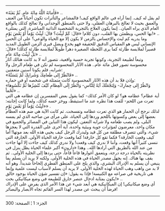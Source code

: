 ------------------------------------------------------------------------

«فَأَماتَهُ اللَّهُ مِائَةَ عامٍ. ثُمَّ بَعَثَهُ» ..  
لم يقل له كيف. إنما أراه في عالم الواقع كيف! فالمشاعر والتأثرات تكون
أحياناً من العنف والعمق بحيث لا تعالج بالبرهان العقلي، ولا حتى بالمنطق
الوجداني ولا تعالج كذلك بالواقع العام الذي يراه العيان.. إنما يكون
العلاج بالتجربة الشخصية الذاتية المباشرة، التي يمتلىء بها الحس، ويطمئن
بها القلب، دون كلام! «قالَ: كَمْ لَبِثْتَ؟ قالَ: لَبِثْتُ يَوْماً أَوْ بَعْضَ يَوْمٍ!» ..  
وما يدريه كم لبث والإحساس بالزمن لا يكون إلا مع الحياة والوعي؟ على أن
الحس الإنساني ليس هو المقياس الدقيق للحقيقة فهو يخدع ويضل فيرى الزمن
الطويل المديد قصيراً لملابسة طارئة كما يرى اللحظة الصغيرة دهراً طويلاً
لملابسة طارئة كذلك! «قالَ: بَلْ لَبِثْتَ مِائَةَ عامٍ» ..  
وتبعاً لطبيعة التجربة، وكونها تجربة حسية واقعية، نتصور أنه لا بد كانت
هنالك آثار محسوسة تصور فعل مائة عام.. هذه الآثار المحسوسة لم تكن في طعام
الرجل ولا شرابه، فلم يكونا آسنين متعفنين:  
«فَانْظُرْ إِلى طَعامِكَ وَشَرابِكَ لَمْ يَتَسَنَّهْ» ..  
وإذن فلا بد أن هذه الآثار المحسوسة كانت متمثلة في شخصه أو في حماره:  
«وَانْظُرْ إِلى حِمارِكَ- وَلِنَجْعَلَكَ آيَةً لِلنَّاسِ- وَانْظُرْ إِلَى الْعِظامِ كَيْفَ نُنْشِزُها ثُمَّ
نَكْسُوها لَحْماً» ..  
أية عظام؟ عظامه هو؟ لو كان الأمر كذلك- كما يقول بعض المفسرين إن عظامه هي
التي تعرت من اللحم- للفت هذا نظره عند ما استيقظ، ووخز حسه كذلك، ولما
كانت إجابته: «لَبِثْتُ يَوْماً أَوْ بَعْضَ يَوْمٍ» .  
لذلك نرجح أن الحمار هو الذي تعرت عظامه وتفسخت. ثم كانت الآية هي ضم هذه
العظام بعضها إلى بعض وكسوتها باللحم وردها إلى الحياة، على مرأى من صاحبه
الذي لم يمسه البلى، ولم يصب طعامه ولا شرابه التعفن. ليكون هذا التباين في
المصائر والجميع في مكان واحد، معرضون لمؤثرات جوية وبيئية واحدة، آية أخرى
على القدرة التي لا يعجزها شيء، والتي تتصرف مطلقة من كل قيد وليدرك الرجل
كيف يحيي هذه الله بعد موتها! أما كيف وقعت الخارقة؟ فكما تقع كل خارقة!
كما وقعت خارقة الحياة الأولى. الخارقة التي ننسى كثيراً أنها وقعت، وأننا
لا ندري كيف وقعت! ولا ندري كذلك كيف جاءت إلا أنها جاءت من عند الله
بالطريق التي أرادها الله.. وهذا «دارون» أكبر علماء الحياة يظل ينزل في
نظريته بالحياة درجة درجة، ويتعمق أغوارها قاعاً قاعاً، حتى يردها إلى الخلية
الأولى.. ثم يقف بها هناك. إنه يجهل مصدر الحياة في هذه الخلية الأولى.
ولكنه لا يريد أن يسلم بما ينبغي أن يسلم به الإدراك البشري، والذي يلح على
المنطق الفطري إلحاحاً شديداً. وهو أنه لا بد من واهب وهب الحياة لهذه الخلية
الأولى. لا يريد أن يسلم لأسباب ليست علمية وإنما هي تاريخية في صراعه مع
الكنيسة! فإذا به يقول: «إن تفسير شؤن الحياة بوجود خالق يكون بمثابة ادخال
عنصر خارق للطبيعة في وضع ميكانيكي بحت!» ..  
أي وضع ميكانيكي! إن الميكانيكية هي أبعد شيء عن هذا الأمر الذي يفرض على
الإدراك فرضاً أن يبحث عن مصدر لهذا السر القائم تجاه الأبصار والبصائر!

------------------------------------------------------------------------

الجزء: 1 ¦ الصفحة: 300
